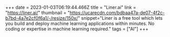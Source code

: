 +++
date = 2023-01-03T06:19:44.466Z
title = "Liner.ai"
link = "https://liner.ai/"
thumbnail = "https://ucarecdn.com/bdbaa47a-de07-4f2c-b7bd-4a7e2cf0f6a1/-/resize/150x/"
snippet="Liner is a free tool which lets you build and deploy machine learning applications within minutes. No coding or expertise in machine learning required."
tags = ["AI"]
+++
